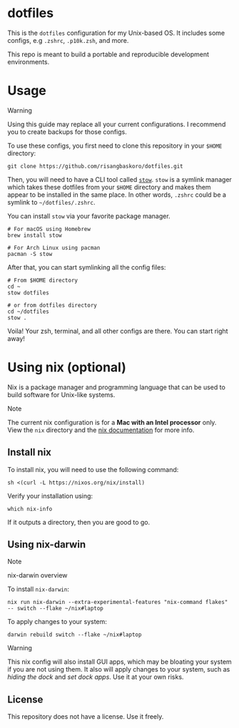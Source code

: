 # dotfiles

This is the `dotfiles` configuration for my Unix-based OS. It includes some configs, e.g `.zshrc`, `.p10k.zsh`, and more.

This repo is meant to build a portable and reproducible development environments.

# Usage

> [!warning]
> Using this guide may replace all your current configurations. I recommend you to create backups for those configs.

To use these configs, you first need to clone this repository in your `$HOME` directory:
```shell
git clone https://github.com/risangbaskoro/dotfiles.git
```

Then, you will need to have a CLI tool called [`stow`](https://www.gnu.org/software/stow/). `stow` is a symlink manager which takes these dotfiles from your `$HOME` directory and makes them appear to be installed in the same place. In other words, `.zshrc` could be a symlink to `~/dotfiles/.zshrc`.

You can install `stow` via your favorite package manager.

```shell
# For macOS using Homebrew
brew install stow

# For Arch Linux using pacman
pacman -S stow
```

After that, you can start symlinking all the config files:
```
# From $HOME directory
cd ~
stow dotfiles

# or from dotfiles directory
cd ~/dotfiles
stow .
```

Voila! Your zsh, terminal, and all other configs are there. You can start right away!

# Using nix (optional)

Nix is a package manager and programming language that can be used to build software for Unix-like systems.

> [!note]
> The current nix configuration is for a **Mac with an Intel processor** only.
> View the `nix` directory and the [nix documentation](https://nix.dev) for more info.

## Install nix
To install nix, you will need to use the following command:

```shell
sh <(curl -L https://nixos.org/nix/install)
```

Verify your installation using:

```shell
which nix-info
```

If it outputs a directory, then you are good to go.

## Using nix-darwin

> [!note]
> nix-darwin overview

To install `nix-darwin`:
```shell
nix run nix-darwin --extra-experimental-features "nix-command flakes" -- switch --flake ~/nix#laptop
```

To apply changes to your system:
```shell
darwin rebuild switch --flake ~/nix#laptop
```

> [!warning]
> This nix config will also install GUI apps, which may be bloating your system if you are not using them.
> It also will apply changes to your system, such as *hiding the dock* and *set dock apps*.
> Use it at your own risks.

## License
This repository does not have a license. Use it freely.
